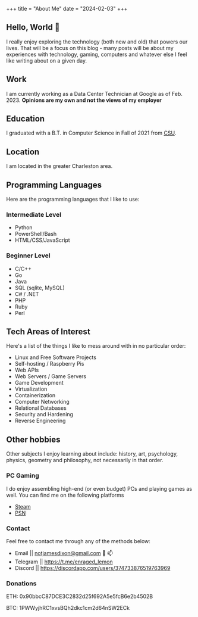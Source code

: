 +++
title = "About Me"
date = "2024-02-03"
+++

## Hello, World 👋

I really enjoy exploring the technology (both new and old) that powers our lives.
That will be a focus on this blog - many posts will be about my experiences
with technology, gaming, computers and whatever else I feel like writing about
on a given day.

## Work

I am currently working as a Data Center Technician at Google as of Feb. 2023.
**Opinions are my own and not the views of my employer**


## Education

I graduated with a B.T. in Computer Science in 
Fall of 2021 from [CSU](https://www.charlestonsouthern.edu/).

## Location

I am located in the greater Charleston area.

## Programming Languages

Here are the programming languages that I like to use:

### Intermediate Level

- Python
- PowerShell/Bash
- HTML/CSS/JavaScript

### Beginner Level

- C/C++
- Go
- Java
- SQL (sqlite, MySQL)
- C# / .NET
- PHP
- Ruby
- Perl

## Tech Areas of Interest

Here's a list of the things I like to mess around with in no particular order:

- Linux and Free Software Projects
- Self-hosting / Raspberry Pis
- Web APIs
- Web Servers / Game Servers
- Game Development
- Virtualization
- Containerization
- Computer Networking
- Relational Databases
- Security and Hardening
- Reverse Engineering

## Other hobbies

Other subjects I enjoy learning about include:
history, art, psychology, physics, geometry and philosophy,
not necessarily in that order.

### PC Gaming

I do enjoy assembling high-end (or even budget) PCs and playing games as well.
You can find me on the following platforms

- [Steam](https://steamcommunity.com/id/thatonepyro)
- [PSN](https://psnprofiles.com/Old_Salty_Lemon)

### Contact

Feel free to contact me through any of the methods below:

- Email || [notjamesdixon@gmail.com](mailto:notjamesdixon@gmail.com) :email: :mailbox:
- Telegram || <https://t.me/enraged_lemon>
- Discord || <https://discordapp.com/users/374733876519763969>

### Donations

ETH: 0x90bbcC87DCE3C2832d25f692A5e5fcB6e2b4502B

BTC: 1PWWyjhRC1xvsBQh2dkc1cm2d64nSW2ECk
